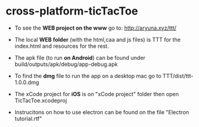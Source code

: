 # cross-platform-ticTacToe


- To see the **WEB project on the www** go to: http://aryuna.xyz/ttt/


- The local **WEB folder** (with the html,caa and js files) is TTT for the index.html and resources for the rest.


- The apk file (to run **on Android**) can be found under build/outputs/apk/debug/app-debug.apk


- To find the **dmg** file to run the app on a desktop mac go to TTT/dist/ttt-1.0.0.dmg


- The xCode project for **iOS** is on "xCode project" folder then open TicTacToe.xcodeproj


- Instrucitons on how to use electron can be found on the file "Electron tutorial.rtf"
